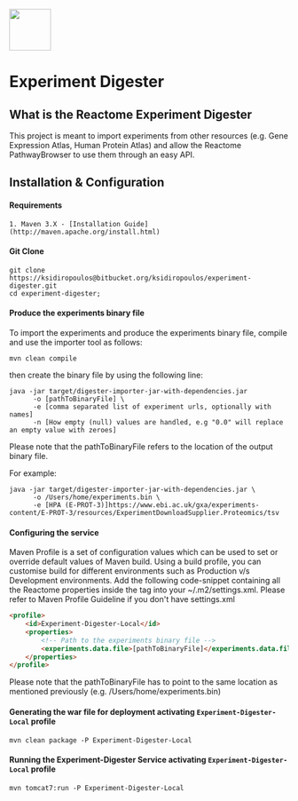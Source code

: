 [<img src=https://user-images.githubusercontent.com/6883670/31999264-976dfb86-b98a-11e7-9432-0316345a72ea.png height=75 />](https://reactome.org)

# Experiment Digester

## What is the Reactome Experiment Digester

This project is meant to import experiments from other resources (e.g. Gene Expression Atlas, Human Protein Atlas) and allow the Reactome PathwayBrowser to use them through an easy API. 

## Installation & Configuration

#### Requirements 
    1. Maven 3.X - [Installation Guide](http://maven.apache.org/install.html)
    
#### Git Clone
```console
git clone https://ksidiropoulos@bitbucket.org/ksidiropoulos/experiment-digester.git
cd experiment-digester;
```

#### Produce the experiments binary file
To import the experiments and produce the experiments binary file, compile and use the importer tool as follows:

```console
mvn clean compile
```
then create the binary file by using the following line:

```console
java -jar target/digester-importer-jar-with-dependencies.jar
      -o [pathToBinaryFile] \
      -e [comma separated list of experiment urls, optionally with names]
      -n [How empty (null) values are handled, e.g "0.0" will replace an empty value with zeroes]
```
Please note that the pathToBinaryFile refers to the location of the output binary file.

For example: 

```console
java -jar target/digester-importer-jar-with-dependencies.jar \
      -o /Users/home/experiments.bin \
      -e [HPA (E-PROT-3)]https://www.ebi.ac.uk/gxa/experiments-content/E-PROT-3/resources/ExperimentDownloadSupplier.Proteomics/tsv
```

#### Configuring the service
Maven Profile is a set of configuration values which can be used to set or override default values of Maven build. Using a build profile, you can customise build for different environments such as Production v/s Development environments. Add the following code-snippet containing all the Reactome properties inside the tag <profiles> into your ~/.m2/settings.xml. Please refer to Maven Profile Guideline if you don't have settings.xml
```html
<profile>
    <id>Experiment-Digester-Local</id>
    <properties>
        <!-- Path to the experiments binary file -->
        <experiments.data.file>[pathToBinaryFile]</experiments.data.file>
    </properties>
</profile>
```
Please note that the pathToBinaryFile has to point to the same location as mentioned previously (e.g. /Users/home/experiments.bin)

#### Generating the war file for deployment activating ```Experiment-Digester-Local``` profile
```console
mvn clean package -P Experiment-Digester-Local
```

#### Running the Experiment-Digester Service activating ```Experiment-Digester-Local``` profile
```console
mvn tomcat7:run -P Experiment-Digester-Local
```

